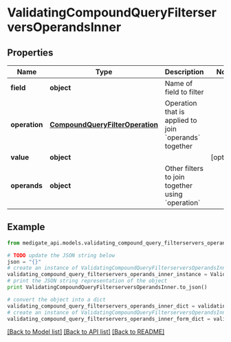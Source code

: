 # ValidatingCompoundQueryFilterserversOperandsInner


## Properties
Name | Type | Description | Notes
------------ | ------------- | ------------- | -------------
**field** | **object** | Name of field to filter | 
**operation** | [**CompoundQueryFilterOperation**](CompoundQueryFilterOperation.md) | Operation that is applied to join &#x60;operands&#x60; together | 
**value** | **object** |  | [optional] 
**operands** | **object** | Other filters to join together using &#x60;operation&#x60; | 

## Example

```python
from medigate_api.models.validating_compound_query_filterservers_operands_inner import ValidatingCompoundQueryFilterserversOperandsInner

# TODO update the JSON string below
json = "{}"
# create an instance of ValidatingCompoundQueryFilterserversOperandsInner from a JSON string
validating_compound_query_filterservers_operands_inner_instance = ValidatingCompoundQueryFilterserversOperandsInner.from_json(json)
# print the JSON string representation of the object
print ValidatingCompoundQueryFilterserversOperandsInner.to_json()

# convert the object into a dict
validating_compound_query_filterservers_operands_inner_dict = validating_compound_query_filterservers_operands_inner_instance.to_dict()
# create an instance of ValidatingCompoundQueryFilterserversOperandsInner from a dict
validating_compound_query_filterservers_operands_inner_form_dict = validating_compound_query_filterservers_operands_inner.from_dict(validating_compound_query_filterservers_operands_inner_dict)
```
[[Back to Model list]](../README.md#documentation-for-models) [[Back to API list]](../README.md#documentation-for-api-endpoints) [[Back to README]](../README.md)



